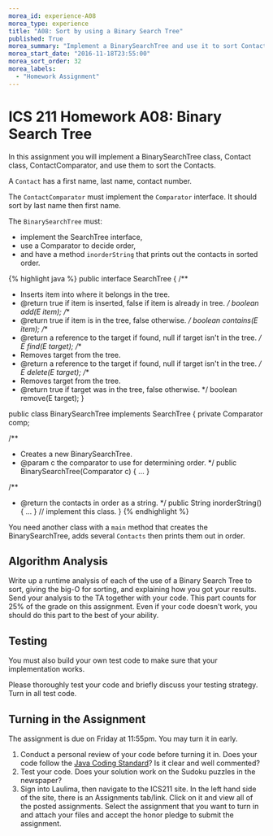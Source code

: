 ```yaml
---
morea_id: experience-A08
morea_type: experience
title: "A08: Sort by using a Binary Search Tree"
published: True
morea_summary: "Implement a BinarySearchTree and use it to sort Contacts."
morea_start_date: "2016-11-18T23:55:00"
morea_sort_order: 32
morea_labels: 
  - "Homework Assignment"
---
```



# ICS 211 Homework A08: Binary Search Tree

In this assignment you will implement a BinarySearchTree class, Contact class, ContactComparator, and use them to sort the Contacts.

A `Contact` has a first name, last name, contact number.

The `ContactComparator` must implement the `Comparator` interface. It should sort by last name then first name.

The `BinarySearchTree` must:

  * implement the SearchTree interface,
  * use a Comparator to decide order,
  * and have a method `inorderString` that prints out the contacts in sorted order.

{% highlight java %}
public interface SearchTree<E> {
  /**
   * Inserts item into where it belongs in the tree.
   * @return true if item is inserted, false if item is already in tree.
   */
  boolean add(E item);
  /**
   * @return true if item is in the tree, false otherwise.
   */
  boolean contains(E item);
  /**
   * @return a reference to the target if found, null if target isn't in the tree.
   */
  E find(E target);
  /**
   * Removes target from the tree.
   * @return a reference to the target if found, null if target isn't in the tree.
   */
  E delete(E target);
  /**
   * Removes target from the tree.
   * @return true if target was in the tree, false otherwise.
   */
  boolean remove(E target);
}

public class BinarySearchTree<E> implements SearchTree<E> {
  private Comparator<E> comp;

  /**
   * Creates a new BinarySearchTree.
   * @param c the comparator to use for determining order.
   */
  public BinarySearchTree(Comparator<E> c) {
    ...
  }

  /**
   * @return the contacts in order as a string.
   */
  public String inorderString() {
    ...
  }
  // implement this class.
}
{% endhighlight %}

You need another class with a `main` method that creates the BinarySearchTree, adds several `Contacts` then prints them out in order.


## Algorithm Analysis

Write up a runtime analysis of each of the use of a Binary Search Tree to sort, giving the big-O for sorting, and explaining how you got your results. Send your analysis to the TA together with your code. This part counts for 25% of the grade on this assignment. Even if your code doesn't work, you should do this part to the best of your ability.


## Testing

You must also build your own test code to make sure that your implementation works.

Please thoroughly test your code and briefly discuss your testing strategy. Turn in all test code.

## Turning in the Assignment

The assignment is due on Friday at 11:55pm. You may turn it in early.

1. Conduct a personal review of your code before turning it in. Does your code follow the [Java Coding Standard](../010.introduction/reading-java-coding-standard.html)?
   Is it clear and well commented?
2. Test your code. Does your solution work on the Sudoku puzzles in the newspaper?
3. Sign into Laulima, then navigate to the ICS211 site. In the left hand side of the site, there is an Assignments tab/link.  Click on it and view all of the posted assignments. Select the assignment that you want to turn in and attach your files and accept the honor pledge to submit the assignment.
 
